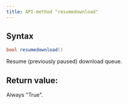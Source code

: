 ```yaml
---
title: API-method "resumedownload"
---
```

## Syntax
```C#
bool resumedownload() 
```

Resume (previously paused) download queue.

## Return value:
Always "True".

